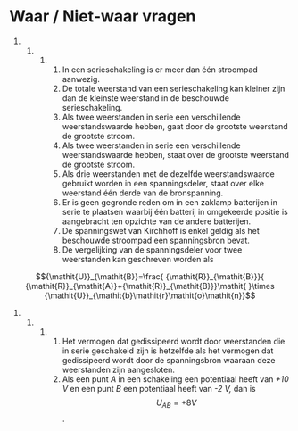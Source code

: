 # Waar / Niet-waar vragen

1. 1. 1. 1. In een serieschakeling is er meer dan één stroompad aanwezig.
         2. De totale weerstand van een serieschakeling kan kleiner zijn dan de kleinste weerstand in de beschouwde serieschakeling.
         3. Als twee weerstanden in serie een verschillende weerstandswaarde hebben, gaat door de grootste weerstand de grootste stroom.
         4. Als twee weerstanden in serie een verschillende weerstandswaarde hebben, staat over de grootste weerstand de grootste stroom.
         5. Als drie weerstanden met de dezelfde weerstandswaarde gebruikt worden in een spanningsdeler, staat over elke weerstand één derde van de bronspanning.
         6. Er is geen gegronde reden om in een zaklamp batterijen in serie te plaatsen waarbij één batterij in omgekeerde positie is aangebracht ten opzichte van de andere batterijen.
         7. De spanningswet van Kirchhoff is enkel geldig als het beschouwde stroompad een spanningsbron bevat.
         8. De vergelijking van de spanningsdeler voor twee weerstanden kan geschreven worden als

$${\mathit{U}}_{\mathit{B}}=\frac{ {\mathit{R}}_{\mathit{B}}}{ {\mathit{R}}_{\mathit{A}}+{\mathit{R}}_{\mathit{B}}}\mathit{ }\times {\mathit{U}}_{\mathit{b}\mathit{r}\mathit{o}\mathit{n}}$$

1. 1. 1. 1. Het vermogen dat gedissipeerd wordt door weerstanden die in serie geschakeld zijn is hetzelfde als het vermogen dat gedissipeerd wordt door de spanningsbron waaraan deze weerstanden zijn aangesloten.
         2. Als een punt _A_ in een schakeling een potentiaal heeft van _+10 V_ en een punt _B_ een potentiaal heeft van _-2 V,_ dan is $${U}_{AB}= +8 V$$ .

